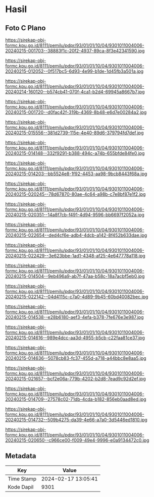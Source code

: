 # Hasil

## Foto C Plano

https://sirekap-obj-formc.kpu.go.id/8111/pemilu/pdpr/93/01/01/10/04/9301011004006-20240215-001703--38883f1c-20f2-4937-89ca-8f3e42341590.jpg

https://sirekap-obj-formc.kpu.go.id/8111/pemilu/pdpr/93/01/01/10/04/9301011004006-20240215-012052--0f517bc5-6d93-4e99-b1de-1d45fb3a501a.jpg

https://sirekap-obj-formc.kpu.go.id/8111/pemilu/pdpr/93/01/01/10/04/9301011004006-20240214-160120--b574cb41-070f-4ca1-b2d4-69945a8667b7.jpg

https://sirekap-obj-formc.kpu.go.id/8111/pemilu/pdpr/93/01/01/10/04/9301011004006-20240215-001720--d0fac42f-319b-4369-8b48-e6d7e00284a2.jpg

https://sirekap-obj-formc.kpu.go.id/8111/pemilu/pdpr/93/01/01/10/04/9301011004006-20240215-015556--381d2739-115e-4e40-89d6-379794fd7def.jpg

https://sirekap-obj-formc.kpu.go.id/8111/pemilu/pdpr/93/01/01/10/04/9301011004006-20240215-014148--332f9291-b388-494c-a74b-655bfde84fe0.jpg

https://sirekap-obj-formc.kpu.go.id/8111/pemilu/pdpr/93/01/01/10/04/9301011004006-20240215-014203--bb5524e8-1f92-4453-aa98-9bcb8443f68a.jpg

https://sirekap-obj-formc.kpu.go.id/8111/pemilu/pdpr/93/01/01/10/04/9301011004006-20240215-020245--78d67870-80ae-4c64-a98b-c7e8bf87e1f2.jpg

https://sirekap-obj-formc.kpu.go.id/8111/pemilu/pdpr/93/01/01/10/04/9301011004006-20240215-020351--14a8f7cb-f491-4d94-9596-bb6697f2052a.jpg

https://sirekap-obj-formc.kpu.go.id/8111/pemilu/pdpr/93/01/01/10/04/9301011004006-20240215-022654--ded4cf6e-adb4-4dcb-a142-8f452b633dae.jpg

https://sirekap-obj-formc.kpu.go.id/8111/pemilu/pdpr/93/01/01/10/04/9301011004006-20240215-022429--3e623bbe-1ad1-4348-af25-4e647778a118.jpg

https://sirekap-obj-formc.kpu.go.id/8111/pemilu/pdpr/93/01/01/10/04/9301011004006-20240215-014504--9eb496a9-ab7f-47aa-b58c-18a7acbf5eb0.jpg

https://sirekap-obj-formc.kpu.go.id/8111/pemilu/pdpr/93/01/01/10/04/9301011004006-20240215-022142--04d4115c-c7a0-4d89-9b45-60bd40082bec.jpg

https://sirekap-obj-formc.kpu.go.id/8111/pemilu/pdpr/93/01/01/10/04/9301011004006-20240215-014538--e28b6180-aef3-4efa-b378-7fe676e3e987.jpg

https://sirekap-obj-formc.kpu.go.id/8111/pemilu/pdpr/93/01/01/10/04/9301011004006-20240215-014616--989e4dcc-aa3d-4955-b5cb-c22faa81ce37.jpg

https://sirekap-obj-formc.kpu.go.id/8111/pemilu/pdpr/93/01/01/10/04/9301011004006-20240215-014636--5078cb83-fc37-455d-a718-a44bbc8e8aa5.jpg

https://sirekap-obj-formc.kpu.go.id/8111/pemilu/pdpr/93/01/01/10/04/9301011004006-20240215-021657--bcf2e06a-779b-4202-b2d8-7ead9c92d2ef.jpg

https://sirekap-obj-formc.kpu.go.id/8111/pemilu/pdpr/93/01/01/10/04/9301011004006-20240215-014709--27578c02-71db-4cda-b182-856eb0aad8ed.jpg

https://sirekap-obj-formc.kpu.go.id/8111/pemilu/pdpr/93/01/01/10/04/9301011004006-20240215-014732--509b4275-da39-4e66-a7a0-3d5446ed1810.jpg

https://sirekap-obj-formc.kpu.go.id/8111/pemilu/pdpr/93/01/01/10/04/9301011004006-20240215-020650--c966ce00-f009-49e4-9996-e0a9134472c0.jpg


## Metadata

| Key        | Value               |
| ---------- | ------------------- |
| Time Stamp | 2024-02-17 13:05:41 |
| Kode Dapil | 9301                |



